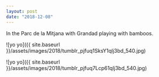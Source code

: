 ```yaml
---
layout: post
date: "2018-12-08"
---
```


In the Parc de la Mitjana with Grandad playing with bamboos.

![yo yo]({{ site.baseurl }}/assets/images/2018/tumblr_pjfuq1SksY1qlj3bd_540.jpg)

![yo yo]({{ site.baseurl }}/assets/images/2018/tumblr_pjfuq7Lcp61qlj3bd_540.jpg)
